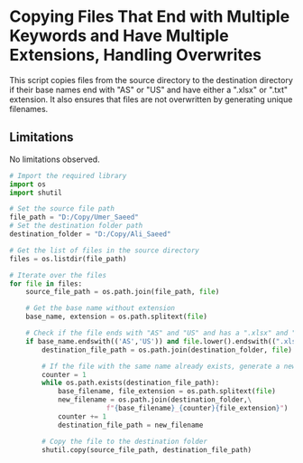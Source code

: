 # Copying Files That End with Multiple Keywords and Have Multiple Extensions, Handling Overwrites

This script copies files from the source directory to the destination directory if their base names end with "AS" or "US" and have either a ".xlsx" or ".txt" extension. It also ensures that files are not overwritten by generating unique filenames.

## Limitations

No limitations observed.


```python
# Import the required library
import os
import shutil

# Set the source file path
file_path = "D:/Copy/Umer_Saeed"
# Set the destination folder path
destination_folder = "D:/Copy/Ali_Saeed"

# Get the list of files in the source directory
files = os.listdir(file_path)

# Iterate over the files
for file in files:
    source_file_path = os.path.join(file_path, file)

    # Get the base name without extension
    base_name, extension = os.path.splitext(file)

    # Check if the file ends with "AS" and "US" and has a ".xlsx" and ".txt" extension
    if base_name.endswith(('AS','US')) and file.lower().endswith((".xlsx",".txt")):
        destination_file_path = os.path.join(destination_folder, file)

        # If the file with the same name already exists, generate a new filename
        counter = 1
        while os.path.exists(destination_file_path):
            base_filename, file_extension = os.path.splitext(file)
            new_filename = os.path.join(destination_folder,\
                        f"{base_filename}_{counter}{file_extension}")
            counter += 1
            destination_file_path = new_filename

        # Copy the file to the destination folder
        shutil.copy(source_file_path, destination_file_path)
```
